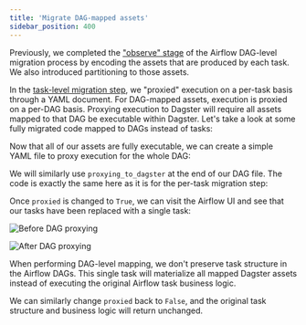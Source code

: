 ```yaml
---
title: 'Migrate DAG-mapped assets'
sidebar_position: 400
---
```


Previously, we completed the ["observe" stage](/guides/migrate/airflow-to-dagster/dag-level-migration/observe) of the Airflow DAG-level migration process by encoding the assets that are produced by each task. We also introduced partitioning to those assets.

In the [task-level migration step](/guides/migrate/airflow-to-dagster/task-level-migration/migrate), we "proxied" execution on a per-task basis through a YAML document. For DAG-mapped assets, execution is proxied on a per-DAG basis. Proxying execution to Dagster will require all assets mapped to that DAG be executable within Dagster. Let's take a look at some fully migrated code mapped to DAGs instead of tasks:

<CodeExample path="airlift-migration-tutorial/tutorial_example/dagster_defs/stages/migrate_dag_level.py" />

Now that all of our assets are fully executable, we can create a simple YAML file to proxy execution for the whole DAG:

<CodeExample path="airlift-migration-tutorial/tutorial_example/snippets/rebuild_customers_list.yaml" />

We will similarly use `proxying_to_dagster` at the end of our DAG file. The code is exactly the same here as it is for the per-task migration step:

<CodeExample path="airlift-migration-tutorial/tutorial_example/snippets/dags_truncated.py" />

Once `proxied` is changed to `True`, we can visit the Airflow UI and see that our tasks have been replaced with a single task:

![Before DAG proxying](/images/integrations/airlift/before_dag_override.png)

![After DAG proxying](/images/integrations/airlift/after_dag_override.png)

When performing DAG-level mapping, we don't preserve task structure in the Airflow DAGs. This single task will materialize all mapped Dagster assets instead of executing the original Airflow task business logic.

We can similarly change `proxied` back to `False`, and the original task structure and business logic will return unchanged.
